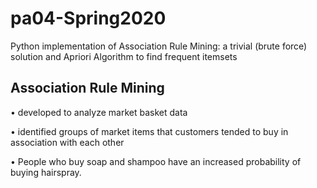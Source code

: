 # pa04-Spring2020
 Python implementation of Association Rule Mining: a trivial (brute force) solution and Apriori Algorithm to find frequent itemsets 

## Association Rule Mining
• developed to analyze market basket data

• identified groups of market items that customers tended to buy in association with each other

• People who buy soap and shampoo have an increased probability of buying hairspray.

